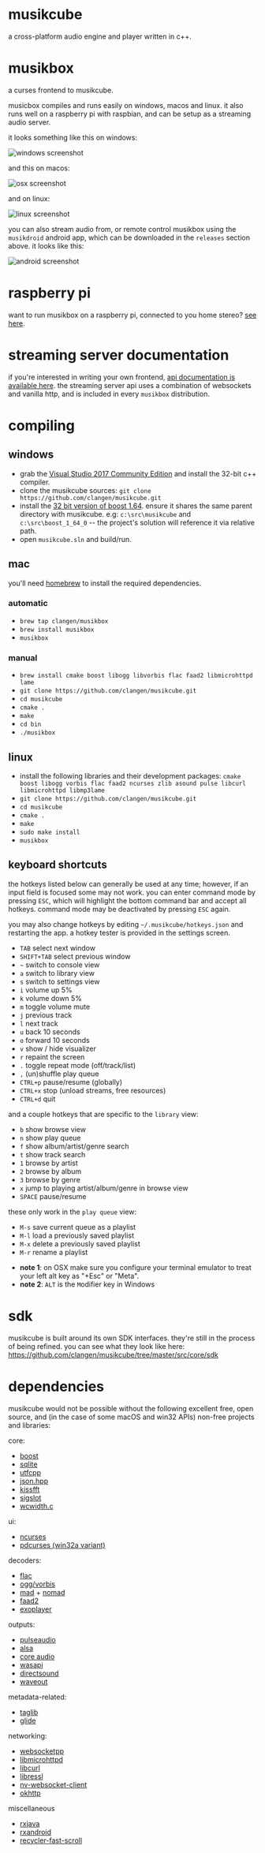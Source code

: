 # musikcube

a cross-platform audio engine and player written in c++.

# musikbox

a curses frontend to musikcube.

musicbox compiles and runs easily on windows, macos and linux. it also runs well on a raspberry pi with raspbian, and can be setup as a streaming audio server.

it looks something like this on windows:

![windows screenshot](https://raw.githubusercontent.com/clangen/clangen-projects-static/master/musikcube/screenshots/windows.png)

and this on macos:

![osx screenshot](https://raw.githubusercontent.com/clangen/clangen-projects-static/master/musikcube/screenshots/osx.png)

and on linux:

![linux screenshot](https://raw.githubusercontent.com/clangen/clangen-projects-static/master/musikcube/screenshots/linux.png)

you can also stream audio from, or remote control musikbox using the `musikdroid` android app, which can be downloaded in the `releases` section above. it looks like this:

![android screenshot](https://raw.githubusercontent.com/clangen/clangen-projects-static/master/musikcube/screenshots/android.png)

# raspberry pi

want to run musikbox on a raspberry pi, connected to you home stereo? [see here](https://github.com/clangen/musikcube/wiki/raspberry-pi).

# streaming server documentation

if you're interested in writing your own frontend, [api documentation is available here](https://github.com/clangen/musikcube/wiki/remote-api-documentation). the streaming server api uses a combination of websockets and vanilla http, and is included in every `musikbox` distribution.

# compiling

## windows

- grab the [Visual Studio 2017 Community Edition](https://www.visualstudio.com/en-us/downloads/download-visual-studio-vs.aspx) and install the 32-bit c++ compiler.
- clone the musikcube sources: `git clone https://github.com/clangen/musikcube.git`
- install the [32 bit version of boost 1.64](https://sourceforge.net/projects/boost/files/boost-binaries/1.64.0/boost_1_64_0-msvc-14.1-32.exe/download). ensure it shares the same parent directory with musikcube. e.g: `c:\src\musikcube` and `c:\src\boost_1_64_0` -- the project's solution will reference it via relative path.
- open `musikcube.sln` and build/run. 

## mac

you'll need [homebrew](http://brew.sh/) to install the required dependencies. 

### automatic

- `brew tap clangen/musikbox`
- `brew install musikbox`
- `musikbox`

### manual

- `brew install cmake boost libogg libvorbis flac faad2 libmicrohttpd lame`
- `git clone https://github.com/clangen/musikcube.git`
- `cd musikcube`
- `cmake .`
- `make`
- `cd bin`
- `./musikbox`

## linux

- install the following libraries and their development packages: `cmake boost libogg vorbis flac faad2 ncurses zlib asound pulse libcurl libmicrohttpd libmp3lame`
- `git clone https://github.com/clangen/musikcube.git`
- `cd musikcube`
- `cmake .`
- `make`
- `sudo make install`
- `musikbox`

## keyboard shortcuts

the hotkeys listed below can generally be used at any time; however, if an input field is focused some may not work. you can enter command mode by pressing `ESC`, which will highlight the bottom command bar and accept all hotkeys. command mode may be deactivated by pressing `ESC` again.

you may also change hotkeys by editing `~/.musikcube/hotkeys.json` and restarting the app. a hotkey tester is provided in the settings screen.

- `TAB` select next window
- `SHIFT+TAB` select previous window
- `~` switch to console view
- `a` switch to library view
- `s` switch to settings view
- `i` volume up 5%
- `k` volume down 5%
- `m` toggle volume mute
- `j` previous track
- `l` next track
- `u` back 10 seconds
- `o` forward 10 seconds
- `v` show / hide visualizer
- `r` repaint the screen
- `.` toggle repeat mode (off/track/list)
- `,` (un)shuffle play queue
- `CTRL+p` pause/resume (globally)
- `CTRL+x` stop (unload streams, free resources)
- `CTRL+d` quit 

and a couple hotkeys that are specific to the `library` view: 

- `b` show browse view
- `n` show play queue
- `f` show album/artist/genre search
- `t` show track search
- `1` browse by artist
- `2` browse by album
- `3` browse by genre
- `x` jump to playing artist/album/genre in browse view
- `SPACE` pause/resume

these only work in the `play queue` view:

- `M-s` save current queue as a playlist
- `M-l` load a previously saved playlist
- `M-x` delete a previously saved playlist
- `M-r` rename a playlist

* **note 1**: on OSX make sure you configure your terminal emulator to treat your left alt key as "+Esc" or "Meta".
* **note 2**: `ALT` is the `M`odifier key in Windows

# sdk

musikcube is built around its own SDK interfaces. they're still in the process of being refined. you can see what they look like here: https://github.com/clangen/musikcube/tree/master/src/core/sdk

# dependencies

musikcube would not be possible without the following excellent free, open source, and (in the case of some macOS and win32 APIs) non-free projects and libraries:

core:
* [boost](http://www.boost.org/)
* [sqlite](https://www.sqlite.org/)
* [utfcpp](https://github.com/nemtrif/utfcpp)
* [json.hpp](https://github.com/nlohmann/json)
* [kissfft](http://kissfft.sourceforge.net/)
* [sigslot](http://sigslot.sourceforge.net/)
* [wcwidth.c](http://www.cl.cam.ac.uk/~mgk25/ucs/wcwidth.c)

ui:
* [ncurses](https://www.gnu.org/software/ncurses/)
* [pdcurses (win32a variant)](https://www.projectpluto.com/win32a.htm)

decoders:
* [flac](https://xiph.org/flac/)
* [ogg/vorbis](http://www.vorbis.com/)
* [mad](http://www.underbit.com/products/mad/) + [nomad](https://github.com/cmus/cmus/tree/master/ip)
* [faad2](http://www.audiocoding.com/faad2.html)
* [exoplayer](https://github.com/google/ExoPlayer)

outputs:
* [pulseaudio](https://www.freedesktop.org/wiki/Software/PulseAudio/)
* [alsa](https://www.alsa-project.org)
* [core audio](https://developer.apple.com/library/content/documentation/MusicAudio/Conceptual/CoreAudioOverview/Introduction/Introduction.html)
* [wasapi](https://msdn.microsoft.com/en-us/library/windows/desktop/dd371455(v=vs.85).aspx)
* [directsound](https://msdn.microsoft.com/en-us/library/windows/desktop/ee416960(v=vs.85).aspx)
* [waveout](https://msdn.microsoft.com/en-us/library/windows/desktop/dd743876(v=vs.85).aspx)

metadata-related:
* [taglib](http://taglib.org/)
* [glide](https://github.com/bumptech/glide)

networking:
* [websocketpp](https://github.com/zaphoyd/websocketpp)
* [libmicrohttpd](https://www.gnu.org/software/libmicrohttpd/)
* [libcurl](https://curl.haxx.se/libcurl/)
* [libressl](https://www.libressl.org/)
* [nv-websocket-client](https://github.com/TakahikoKawasaki/nv-websocket-client)
* [okhttp](http://square.github.io/okhttp/)

miscellaneous
* [rxjava](https://github.com/ReactiveX/RxJava)
* [rxandroid](https://github.com/ReactiveX/RxAndroid)
* [recycler-fast-scroll](https://github.com/plusCubed/recycler-fast-scroll)
